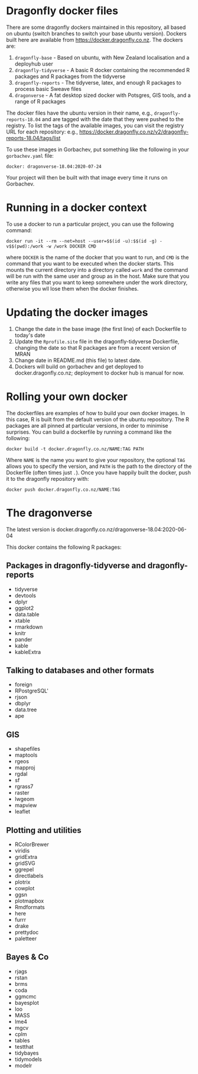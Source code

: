 # Dragonfly docker files

There are some dragonfly dockers maintained in this repository, all based on ubuntu (switch branches to switch
your base ubuntu version). Dockers built here are available from https://docker.dragonfly.co.nz. The dockers
are:

1. `dragonfly-base` - Based on ubuntu, with New Zealand localisation and a deployhub user 
2. `dragonfly-tidyverse` - A basic R docker containing the recommended R packages and 
    R packages from the tidyverse
3.  `dragonfly-reports` - The tidyverse, latex, and enough R packages to process basic 
    Sweave files
4.  `dragonverse` - A fat desktop sized docker with Potsgres, GIS tools, and a range of R packages

The docker files have the ubuntu version in their name,  e.g., `dragonfly-reports-18.04` and are tagged with the date 
that they were pushed to the registry. To list the tags of the available images, you can visit the 
registry URL for each repository: e.g., https://docker.dragonfly.co.nz/v2/dragonfly-reports-18.04/tags/list

To use these images in Gorbachev, put something like the following in your `gorbachev.yaml` file:
```
docker: dragonverse-18.04:2020-07-24
```
Your project will then be built with that image every time it runs on Gorbachev.

# Running in a docker context

To use a docker to run a particular project, you can use the following command:

```
docker run -it --rm --net=host --user=$$(id -u):$$(id -g) -v$$(pwd):/work -w /work DOCKER CMD
```
where `DOCKER` is the name of the docker that you want to run, and `CMD` is the command that you want
to be executed when the docker starts. This mounts the current directory into a directory called
`work` and the command will be run with the same user and group as in the host. Make sure
that you write any files that you want to keep somewhere under the work directory, otherwise
you wll lose them when the docker finishes.

# Updating the docker images

1. Change the date in the base image (the first line) of each Dockerfile to today's date
2. Update the `Rprofile.site` file in the dragonfly-tidyverse Dockerfile, changing the date so that R packages are
	from a recent version of MRAN
3. Change date in README.md (this file) to latest date.
4. Dockers will build on gorbachev and get deployed to docker.dragonfly.co.nz; deployment to docker hub is manual for now.

# Rolling your own docker

The dockerfiles are examples of how to build your own docker images.  In this case,
R is built from the default version of the ubuntu repository. The R packages
are all pinned at particular versions, in order to minimise surprises. You can build
a dockerfile by running a command like the following:
```
docker build -t docker.dragonfly.co.nz/NAME:TAG PATH
 ```

Where `NAME` is the name you want to give your repository, the optional `TAG` allows
you to specify the version, and `PATH` is the path to the directory of the Dockerfile
(often times just `.`). Once you have happily built the docker, push it to the
dragonfly repository with:

```
docker push docker.dragonfly.co.nz/NAME:TAG 
```

# The dragonverse

The latest version is docker.dragonfly.co.nz/dragonverse-18.04:2020-06-04

This docker contains the following R packages:

## Packages in dragonfly-tidyverse and dragonfly-reports
* tidyverse
* devtools
* dplyr
* ggplot2
* data.table
* xtable
* rmarkdown
* knitr
* pander
* kable
* kableExtra

## Talking to databases and other formats
* foreign
* RPostgreSQL'
* rjson
* dbplyr
* data.tree
* ape

## GIS
* shapefiles
* maptools
* rgeos
* mapproj
* rgdal
* sf
* rgrass7
* raster
* lwgeom
* mapview
* leaflet

## Plotting and utilities
* RColorBrewer
* viridis
* gridExtra
* gridSVG
* ggrepel
* directlabels
* plotrix
* cowplot
* ggsn
* plotmapbox
* Rmdformats
* here
* furrr
* drake
* prettydoc
* paletteer

## Bayes & Co
* rjags
* rstan
* brms
* coda
* ggmcmc
* bayesplot
* loo
* MASS
* lme4
* mgcv
* cplm
* tables
* testthat
* tidybayes
* tidymodels
* modelr

